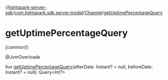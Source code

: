//[lightspark-server-sdk](../../../index.md)/[com.lightspark.sdk.server.model](../index.md)/[Channel](index.md)/[getUptimePercentageQuery](get-uptime-percentage-query.md)

# getUptimePercentageQuery

[common]\

@JvmOverloads

fun [getUptimePercentageQuery](get-uptime-percentage-query.md)(afterDate: Instant? = null, beforeDate: Instant? = null): Query&lt;Int?&gt;
